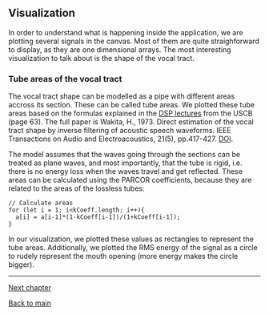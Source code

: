 ## Visualization

In order to understand what is happening inside the application, we are plotting several signals in the canvas. Most of them are quite straighforward to display, as they are one dimensional arrays. The most interesting visualization to talk about is the shape of the vocal tract.

### Tube areas of the vocal tract

The vocal tract shape can be modelled as a pipe with different areas accross its section. These can be called tube areas. We plotted these tube areas based on the formulas explained in the [DSP lectures](https://www.ece.ucsb.edu/Faculty/Rabiner/ece259/digital%20speech%20processing%20course/lectures_new/Lecture%2014_winter_2012.pdf) from the USCB (page 63). The full paper is Wakita, H., 1973. Direct estimation of the vocal tract shape by inverse filtering of acoustic speech waveforms. IEEE Transactions on Audio and Electroacoustics, 21(5), pp.417-427. [DOI](https://doi.org/10.1109/TAU.1973.1162506).

The model assumes that the waves going through the sections can be treated as plane waves, and most importantly, that the tube is rigid, i.e. there is no energy loss when the waves travel and get reflected. These areas can be calculated using the PARCOR coefficients, because they are related to the areas of the lossless tubes:

```javacript
// Calculate areas
for (let i = 1; i<kCoeff.length; i++){
  a[i] = a[i-1]*(1-kCoeff[i-1])/(1+kCoeff[i-1]);
}
```

In our visualization, we plotted these values as rectangles to represent the tube areas. Additionally, we plotted the RMS energy of the signal as a circle to rudely represent the mouth opening (more energy makes the circle bigger).

___

[Next chapter](KnownIssues.md)

[Back to main](../README.md)
